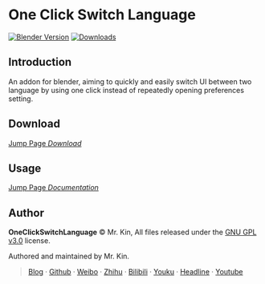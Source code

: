 # One Click Switch Language
[![Blender Version](https://img.shields.io/badge/blender-v2.80+-blue)](https://blender.org/) [![Downloads](https://img.shields.io/github/downloads/Mister-Kin/OneClickSwitchLanguage/total)](https://github.com/Mister-Kin/OneClickSwitchLanguage/releases/latest)

## Introduction
An addon for blender, aiming to quickly and easily switch UI between two language by using one click instead of repeatedly opening preferences setting.

## Download
[Jump Page *Download*][]

## Usage
[Jump Page *Documentation*][]

## Author
**OneClickSwitchLanguage** © Mr. Kin, All files released under the [GNU GPL v3.0][] license.

Authored and maintained by Mr. Kin.

> [Blog][] · [Github][] · [Weibo][] · [Zhihu][] · [Bilibili][] · [Youku][] · [Headline][] · [Youtube][]

[Jump Page *Download*]: https://github.com/Mister-Kin/OneClickSwitchLanguage/releases/latest
[Jump Page *Documentation*]: https://mister-kin.github.io/OneClickSwitchLanguage/
[GNU GPL v3.0]: ./LICENSE
[Blog]: https://mister-kin.github.io
[Github]: https://github.com/mister-kin
[Weibo]: https://weibo.com/6270111192/profile?topnav=1&wvr=6&is_all=1
[Bilibili]: http://space.bilibili.com/17025250?
[Youku]: http://i.youku.com/i/UNjA3MTk5Mjgw?spm=a2hzp.8253869.0.0
[Youtube]: https://www.youtube.com/channel/UCNhtdG6whC5mlRDkrhQ0wLA?view_as=public
[Headline]: https://www.toutiao.com/c/user/835254071079053/#mid=1663279303982091
[Zhihu]: https://www.zhihu.com/people/drwu-94
